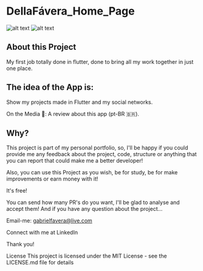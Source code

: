 # DellaFávera_Home_Page

![alt text](https://imgpile.com/images/NI3Buc.jpg)
![alt text](https://imgpile.com/images/NI3Zfo.jpg)

## About this Project

My first job totally done in flutter, done to bring all my work together in just one place.

## The idea of the App is:

Show my projects made in Flutter and my social networks.

On the Media 🤩: A review about this app (pt-BR 🇧🇷).

## Why?
This project is part of my personal portfolio, so, I'll be happy if you could provide me any feedback about the project, code, structure or anything that you can report that could make me a better developer!

Also, you can use this Project as you wish, be for study, be for make improvements or earn money with it!

It's free!

You can send how many PR's do you want, I'll be glad to analyse and accept them! And if you have any question about the project...

Email-me: gabrielfavera@live.com

Connect with me at LinkedIn

Thank you!

License
This project is licensed under the MIT License - see the LICENSE.md file for details
